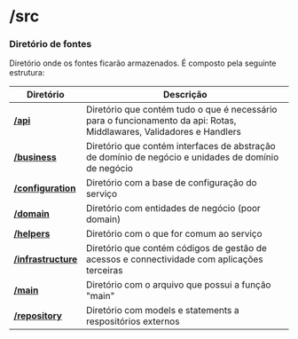 # /src

### Diretório de fontes <br/>

Diretório onde os fontes ficarão armazenados. É composto pela seguinte estrutura:

**Diretório** | **Descrição**
--- | ---
**[/api](api/README.md)**| Diretório que contém tudo o que é necessário para o funcionamento da api: Rotas, Middlawares, Validadores e Handlers
**[/business](business/README.md)**| Diretório que contém interfaces de abstração de domínio de negócio e unidades de domínio de negócio
**[/configuration](configuration/README.md)**| Diretório com a base de configuração do serviço
**[/domain](domain/README.md)**|Diretório com entidades de negócio (poor domain)
**[/helpers](helpers/README.md)**|Diretório com o que for comum ao serviço
**[/infrastructure](infrastructure/README.md)**| Diretório que contém códigos de gestão de acessos e connectividade com aplicações terceiras
**[/main](main/README.md)** | Diretório com o arquivo que possui a função "main"
**[/repository](repository/README.md)**| Diretório com models e statements a respositórios externos

